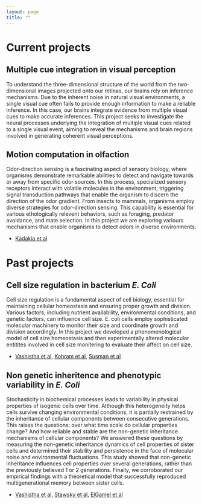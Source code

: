 ```yaml
---
layout: page
title: ""
---
```

# Current projects
## Multiple cue integration in visual perception
To understand the three-dimensional structure of the world from the two-dimensional images projected onto our retinas, our brains rely on inference mechanisms. Due to the inherent noise in natural visual environments, a single visual cue often fails to provide enough information to make a reliable inference. In this case, our brains integrate evidence from multiple visual cues to make accurate inferences. This project seeks to investigate the neural processes underlying the integration of multiple visual cues related to a single visual event, aiming to reveal the mechanisms and brain regions involved in generating coherent visual perceptions.

## Motion computation in olfaction
Odor-direction sensing is a fascinating aspect of sensory biology, where organisms demonstrate remarkable abilities to detect and navigate towards or away from specific odor sources. In this process, specialized sensory receptors interact with volatile molecules in the environment, triggering signal transduction pathways that enable the organism to discern the direction of the odor gradient. From insects to mammals, organisms employ diverse strategies for odor-direction sensing. This capability is essential for various ethologically relevent behaviors, such as foraging, predator avoidance, and mate selection. In this project we are exploring variours mechanisms that enable organisms to detect odors in diverse environments.

- [Kadakia et al](https://www.nature.com/articles/s41586-022-05423-4)
  
# Past projects

## Cell size regulation in bacterium _E. Coli_
Cell size regulation is a fundamental aspect of cell biology, essential for maintaining cellular homeostasis and ensuring proper growth and division. Various factors, including nutrient availability, environmental conditions, and genetic factors, can influence cell size. E. coli cells employ sophisticated molecular machinery to monitor their size and coordinate growth and division accordingly. In this project we developed a phenomenological model of cell size homeostasis and then experimentally altered molecular entitites involved in cell size monitering to evaluate their affect on cell size.

- [Vashistha et al](https://www.nature.com/articles/s41467-023-41487-0), [Kohram et al](https://www.cell.com/current-biology/pdf/S0960-9822(20)31776-0.pdf), [Susman et al](https://www.pnas.org/doi/abs/10.1073/pnas.1615526115)


## Non genetic inheritence and phenotypic variability in _E. Coli_
Stochasticity in biochemical processes leads to variability in physical properties of isogenic cells over time. Although this heterogeneity helps cells survive changing environmental conditions, it is partially restrained by the inheritance of cellular components between consecutive generations. This raises the questions: over what time scale do cellular properties change? And how reliable and stable are the non-genetic inheritance mechanisms of cellular components? We answered these questions by measuring the non-genetic inheritance dynamics of cell properties of sister cells and determined their stability and persistence in the face of molecular noise and environmental fluctuations. This study showed that non-genetic inheritance influences cell properties over several generations, rather than the previously believed 1 or 2 generations. Finally, we corroborated our empirical findings  with a theoretical model that successfully reproduced multigenerational memory between sister cells.
- [Vashistha et al](https://elifesciences.org/articles/64779), [Stawsky et al](https://www.cell.com/iscience/pdf/S2589-0042(21)01648-5.pdf), [ElGamel et al](https://journals.aps.org/pre/abstract/10.1103/PhysRevE.108.L032401)
